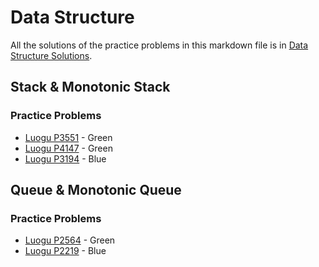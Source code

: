# Data Structure

All the solutions of the practice problems in this markdown file is in [Data Structure Solutions](./solution/Data_Structure.md).

## Stack & Monotonic Stack

### Practice Problems

- [Luogu P3551](https://www.luogu.com.cn/problem/P3551) - Green
- [Luogu P4147](https://www.luogu.com.cn/problem/P4147) - Green
- [Luogu P3194](https://www.luogu.com.cn/problem/P3194) - Blue


## Queue & Monotonic Queue

### Practice Problems

- [Luogu P2564](https://www.luogu.com.cn/problem/P2564) - Green
- [Luogu P2219](https://www.luogu.com.cn/problem/P2219) - Blue
